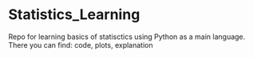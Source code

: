 # Statistics_Learning
Repo for learning basics of statisctics using Python as a main language.
There you can find: code, plots, explanation
